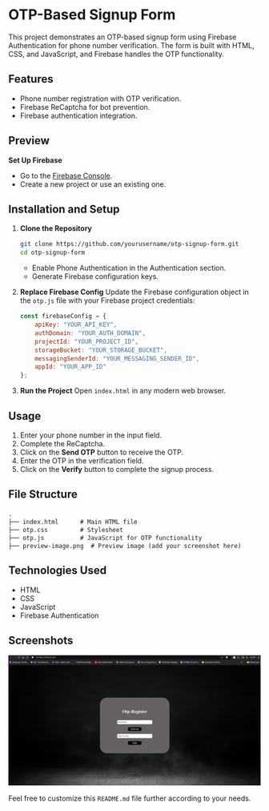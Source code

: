 # OTP-Based Signup Form

This project demonstrates an OTP-based signup form using Firebase Authentication for phone number verification. The form is built with HTML, CSS, and JavaScript, and Firebase handles the OTP functionality.

## Features

- Phone number registration with OTP verification.
- Firebase ReCaptcha for bot prevention.
- Firebase authentication integration.

## Preview


 **Set Up Firebase**
   - Go to the [Firebase Console](https://console.firebase.google.com/).
   - Create a new project or use an existing one.
## Installation and Setup

1. **Clone the Repository**
   ```bash
   git clone https://github.com/yourusername/otp-signup-form.git
   cd otp-signup-form
   ```

   - Enable Phone Authentication in the Authentication section.
   - Generate Firebase configuration keys.

3. **Replace Firebase Config**
   Update the Firebase configuration object in the `otp.js` file with your Firebase project credentials:
   ```javascript
   const firebaseConfig = {
       apiKey: "YOUR_API_KEY",
       authDomain: "YOUR_AUTH_DOMAIN",
       projectId: "YOUR_PROJECT_ID",
       storageBucket: "YOUR_STORAGE_BUCKET",
       messagingSenderId: "YOUR_MESSAGING_SENDER_ID",
       appId: "YOUR_APP_ID"
   };
   ```

4. **Run the Project**
   Open `index.html` in any modern web browser.

## Usage

1. Enter your phone number in the input field.
2. Complete the ReCaptcha.
3. Click on the **Send OTP** button to receive the OTP.
4. Enter the OTP in the verification field.
5. Click on the **Verify** button to complete the signup process.

## File Structure

```
.
├── index.html      # Main HTML file
├── otp.css         # Stylesheet
├── otp.js          # JavaScript for OTP functionality
├── preview-image.png  # Preview image (add your screenshot here)
```

## Technologies Used

- HTML
- CSS
- JavaScript
- Firebase Authentication

## Screenshots

![Phone Number Input](./Assests/view.png)





Feel free to customize this `README.md` file further according to your needs.
